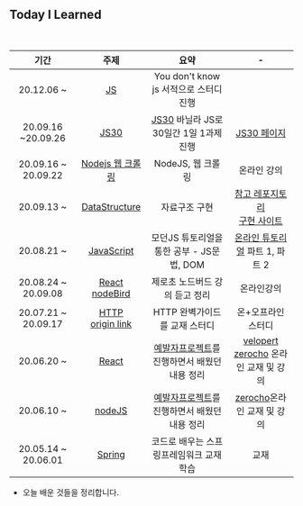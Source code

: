## Today I Learned

<br>

|        기간         |                             주제                             |                             요약                             |                              -                               |
| :-----------------: | :----------------------------------------------------------: | :----------------------------------------------------------: | :----------------------------------------------------------: |
|     20.12.06 ~      | [JS](https://github.com/SeongsangCHO/TIL/tree/master/YDKJS)  |            You don't know js 서적으로 스터디 진행            |                                                              |
| 20.09.16 ~20.09.26  | [JS30](https://github.com/SeongsangCHO/TIL/tree/master/Java%20Script/JS30) | [JS30](https://javascript30.com/) 바닐라 JS로 30일간 1일 1과제 진행 |           [JS30 페이지](https://javascript30.com/)           |
| 20.09.16 ~ 20.09.22 | [Nodejs 웹 크롤링](https://github.com/SeongsangCHO/TIL/tree/master/nodeJS/md) |                      NodeJS, 웹 크롤링                       |                         온라인 강의                          |
|     20.09.13 ~      | [DataStructure](https://github.com/SeongsangCHO/TIL/tree/master/Data%20Structure/JS) |                        자료구조 구현                         | [참고 레포지토리](https://github.com/trekhleb/javascript-algorithms)<br />[구현 사이트](https://www.educative.io/blog/javascript-data-structures)<br /> |
|     20.08.21 ~      | [JavaScript](https://github.com/SeongsangCHO/TIL/tree/master/Java%20Script) |          모던JS 튜토리얼을 통한 공부 - JS문법, DOM           | [온라인 튜토리얼](https://ko.javascript.info/) 파트 1, 파트 2 |
| 20.08.24 ~ 20.09.08 | [React nodeBird](https://github.com/SeongsangCHO/TIL/blob/master/React_nodeBird/React_nodeBird.md) |                제로초 노드버드 강의 듣고 정리                |                          온라인강의                          |
| 20.07.21 ~ 20.09.17 | [HTTP](https://github.com/SeongsangCHO/TIL/tree/master/HTTP)<br />[origin link](https://github.com/Kraken-Addicts/HTTP-The-Definitive-Guide) |                HTTP 완벽가이드를 교재 스터디                 |                      온+오프라인 스터디                      |
|     20.06.20 ~      | [React](https://github.com/SeongsangCHO/TIL/tree/master/React/md) | [예발자프로젝트](https://github.com/FiveEat42/yebalja.com)를 진행하면서 배웠던 내용 정리 | [velopert](https://react.vlpt.us/)<br>[zerocho](https://www.zerocho.com/category/React) 온라인 교재 및 강의 |
|     20.06.10 ~      | [nodeJS](https://github.com/SeongsangCHO/TIL/tree/master/nodeJS/md) | [예발자프로젝트](https://github.com/FiveEat42/yebalja.com)를 진행하면서 배웠던 내용 정리 | [zerocho](https://www.zerocho.com/category/NodeJS)온라인 교재 및 강의 |
| 20.05.14 ~ 20.06.01 | [Spring](https://github.com/SeongsangCHO/TIL/tree/master/Spring%20framework) |           코드로 배우는 스프링프레임워크 교재 학습           |                             교재                             |



- 오늘 배운 것들을 정리합니다.